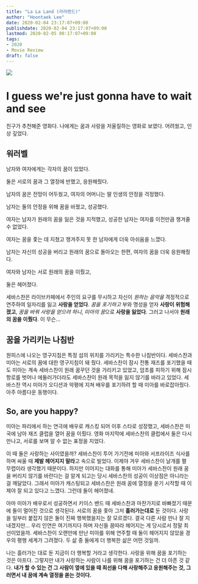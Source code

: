 ```yaml
---
title: "La La Land (라라랜드)"
author: "Hoontaek Lee"
date: 2020-02-04 23:17:07+09:00
publishdate: 2020-02-04 23:17:07+09:00
lastmod: 2020-02-05 00:17:07+09:00
tags:
- 2020
- Movie Review
draft: false
---
```


![](https://www.thedebtfreejourney.com/wp-content/uploads/2017/06/Im-always-gonna-love-you-1024x444.png)

# I guess we're just gonna have to wait and see

친구가 추천해준 영화다. 나에게는 꿈과 사랑을 저울질하는 영화로 보였다. 어려웠고, 인상 깊었다.

## 워러벨

남자와 여자에게는 각자의 꿈이 있었다. 

둘은 서로의 꿈과 그 열정에 반했고, 응원해줬다.

남자의 꿈은 전망이 어두웠고, 여자의 어머니는 딸 인생의 안정을 걱정했다.

남자는 둘의 안정을 위해 꿈을 바꿨고, 성공했다.

여자는 남자가 원래의 꿈을 잃은 것을 지적했고, 성공한 남자는 여자를 이전만큼 챙겨줄 수 없었다.

여자는 꿈을 좇는 데 지쳤고 챙겨주지 못 한 남자에게 더욱 아쉬움을 느꼈다.

남자는 자신의 성공을 버리고 원래의 꿈으로 돌아오는 한편, 여자의 꿈을 더욱 응원해줬다.

여자와 남자는 서로 원래의 꿈을 이뤘고,

둘은 헤어졌다.



세바스찬은 라이브카페에서 주인의 요구를 무시하고 자신이 *원하는 음악을* 격정적으로 연주하여 일자리를 잃고 **사랑을 얻었다**. *꿈을 포기하고* 부와 명성을 얻자 **사랑이 위험해졌고**, *꿈을 바꿔 사랑을 얻으려 하니*, *미아의 꿈*으로 **사랑을 잃었다**. 그러고 나서야 **원래의 꿈을 이뤘다**. 이 무슨...

## 꿈을 가리키는 나침반

원피스에 나오는 영구지침은 특정 섬의 위치를 가리키는 특수한 나침반이다. 세바스찬과 미아는 서로의 꿈에 대한 영구지침이 돼 줬다. 세바스찬이 잠시 전통 재즈를 포기했을 때도 미아는 계속 세바스찬이 원래 꿈꾸던 것을 가리키고 있었고, 암초를 피하기 위해 잠시 항로를 벗어나 에둘러가더라도 세바스찬이 원래 목적을 잃지 않기를 바라고 있었다. 세바스찬 역시 미아가 오디션과 악평에 지쳐 배우를 포기하려 할 때 미아를 바로잡아줬다. 아주 아름다운 동행이다.

## So, are you happy?

미아는 파리에서 하는 연극에 배우로 캐스킹 되어 이후 스타로 성장했고, 세바스찬은 미국에 남아 재즈 클럽을 열어 꿈을 이뤘다. 영화 마지막에 세바스찬의 클럽에서 둘은 다시 만나고, 서로를 보며 알 수 없는 표정을 지었다.

이 때 둘은 사랑하는 사이였을까? 세바스찬이 투어 가기전에 미아와 서프라이즈 식사를 하며 싸울 때 **제발 헤어지지 말라**고 속으로 빌었다. 이제야 겨우 세바스찬이 날개를 펼 무렵이라 생각했기 때문이다. 하지만 이어지는 대화를 통해 미아가 세바스찬이 원래 꿈을 버리지 않기를 바란다는 걸 알게 되고는 당시 세바스찬의 성공이 이상점은 아니라는 걸 깨달았다. 그래서 미아가 캐스팅되고 세바스찬은 원래 꿈에 열정을 쏟기 시작할 때 이제야 잘 되고 있다고 느꼈다. 그런데 둘이 헤어졌네.

아마 미아가 배우로서 성공하면서 키이스 밴드 때 세바스찬과 마찬가지로 바빠졌기 때문에 둘이 멀어진 것으로 생각된다. 서로의 꿈을 좇아 그저 **흘러가는대로** 둔 것이다. 사랑을 일부러 붙잡지 않은 둘이 진짜 행복했을지는 잘 모르겠다. 결국 다른 사람 만나 잘 지내겠지만... 우리 인연은 여기까지다 하며 자신들 꿈따라 헤어지는 게 당시로서 정말 최선이었을까. 세바스찬이 오랜만에 만난 미아를 위해 연주할 때 둘이 헤어지지 않았을 경우의 평행 세계가 그려졌다. 두 삶 중 둘에게 더 행복한 삶은 어떤 것일까.

나는 흘러가는 대로 둔 지금이 더 행복할 거라고 생각한다. 사랑을 위해 꿈을 포기하는 것은 아프다. 그렇지만 내가 사랑하는 사람이 나를 위해 꿈을 포기하는 건 더 아픈 것 같다. **내가 할 수 있는 건 그 사람이 옆에 있을 때 최선을 다해 사랑해주고 응원해주는 것, 그러면서 내 꿈에 계속 열정을 쏟는 것이다.**